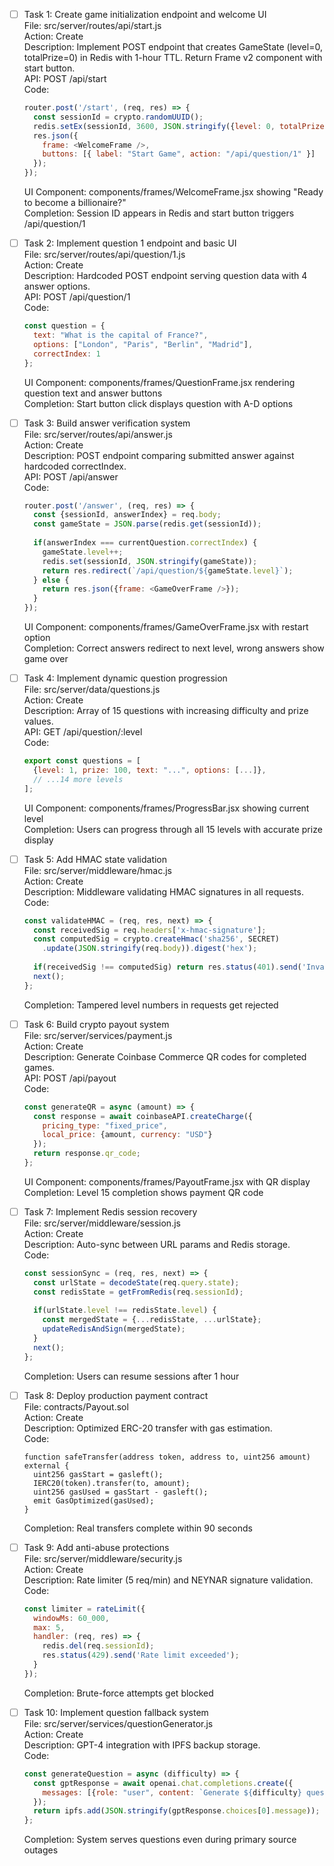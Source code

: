 - [ ] Task 1: Create game initialization endpoint and welcome UI  
  File: src/server/routes/api/start.js  
  Action: Create  
  Description: Implement POST endpoint that creates GameState (level=0, totalPrize=0) in Redis with 1-hour TTL. Return Frame v2 component with start button.  
  API: POST /api/start  
  Code:  
  ```javascript
  router.post('/start', (req, res) => {
    const sessionId = crypto.randomUUID();
    redis.setEx(sessionId, 3600, JSON.stringify({level: 0, totalPrize: 0}));
    res.json({
      frame: <WelcomeFrame />,
      buttons: [{ label: "Start Game", action: "/api/question/1" }]
    });
  });
  ```  
  UI Component: components/frames/WelcomeFrame.jsx showing "Ready to become a billionaire?"  
  Completion: Session ID appears in Redis and start button triggers /api/question/1

- [ ] Task 2: Implement question 1 endpoint and basic UI  
  File: src/server/routes/api/question/1.js  
  Action: Create  
  Description: Hardcoded POST endpoint serving question data with 4 answer options.  
  API: POST /api/question/1  
  Code:  
  ```javascript
  const question = {
    text: "What is the capital of France?",
    options: ["London", "Paris", "Berlin", "Madrid"],
    correctIndex: 1
  };
  ```  
  UI Component: components/frames/QuestionFrame.jsx rendering question text and answer buttons  
  Completion: Start button click displays question with A-D options

- [ ] Task 3: Build answer verification system  
  File: src/server/routes/api/answer.js  
  Action: Create  
  Description: POST endpoint comparing submitted answer against hardcoded correctIndex.  
  API: POST /api/answer  
  Code:  
  ```javascript
  router.post('/answer', (req, res) => {
    const {sessionId, answerIndex} = req.body;
    const gameState = JSON.parse(redis.get(sessionId));
    
    if(answerIndex === currentQuestion.correctIndex) {
      gameState.level++;
      redis.set(sessionId, JSON.stringify(gameState));
      return res.redirect(`/api/question/${gameState.level}`);
    } else {
      return res.json({frame: <GameOverFrame />});
    }
  });
  ```  
  UI Component: components/frames/GameOverFrame.jsx with restart option  
  Completion: Correct answers redirect to next level, wrong answers show game over

- [ ] Task 4: Implement dynamic question progression  
  File: src/server/data/questions.js  
  Action: Create  
  Description: Array of 15 questions with increasing difficulty and prize values.  
  API: GET /api/question/:level  
  Code:  
  ```javascript
  export const questions = [
    {level: 1, prize: 100, text: "...", options: [...]},
    // ...14 more levels
  ];
  ```  
  UI Component: components/frames/ProgressBar.jsx showing current level  
  Completion: Users can progress through all 15 levels with accurate prize display

- [ ] Task 5: Add HMAC state validation  
  File: src/server/middleware/hmac.js  
  Action: Create  
  Description: Middleware validating HMAC signatures in all requests.  
  Code:  
  ```javascript
  const validateHMAC = (req, res, next) => {
    const receivedSig = req.headers['x-hmac-signature'];
    const computedSig = crypto.createHmac('sha256', SECRET)
      .update(JSON.stringify(req.body)).digest('hex');
    
    if(receivedSig !== computedSig) return res.status(401).send('Invalid signature');
    next();
  };
  ```  
  Completion: Tampered level numbers in requests get rejected

- [ ] Task 6: Build crypto payout system  
  File: src/server/services/payment.js  
  Action: Create  
  Description: Generate Coinbase Commerce QR codes for completed games.  
  API: POST /api/payout  
  Code:  
  ```javascript
  const generateQR = async (amount) => {
    const response = await coinbaseAPI.createCharge({
      pricing_type: "fixed_price",
      local_price: {amount, currency: "USD"}
    });
    return response.qr_code;
  };
  ```  
  UI Component: components/frames/PayoutFrame.jsx with QR display  
  Completion: Level 15 completion shows payment QR code

- [ ] Task 7: Implement Redis session recovery  
  File: src/server/middleware/session.js  
  Action: Create  
  Description: Auto-sync between URL params and Redis storage.  
  Code:  
  ```javascript
  const sessionSync = (req, res, next) => {
    const urlState = decodeState(req.query.state);
    const redisState = getFromRedis(req.sessionId);
    
    if(urlState.level !== redisState.level) {
      const mergedState = {...redisState, ...urlState};
      updateRedisAndSign(mergedState);
    }
    next();
  };
  ```  
  Completion: Users can resume sessions after 1 hour

- [ ] Task 8: Deploy production payment contract  
  File: contracts/Payout.sol  
  Action: Create  
  Description: Optimized ERC-20 transfer with gas estimation.  
  Code:  
  ```solidity
  function safeTransfer(address token, address to, uint256 amount) external {
    uint256 gasStart = gasleft();
    IERC20(token).transfer(to, amount);
    uint256 gasUsed = gasStart - gasleft();
    emit GasOptimized(gasUsed);
  }
  ```  
  Completion: Real transfers complete within 90 seconds

- [ ] Task 9: Add anti-abuse protections  
  File: src/server/middleware/security.js  
  Action: Create  
  Description: Rate limiter (5 req/min) and NEYNAR signature validation.  
  Code:  
  ```javascript
  const limiter = rateLimit({
    windowMs: 60_000,
    max: 5,
    handler: (req, res) => {
      redis.del(req.sessionId);
      res.status(429).send('Rate limit exceeded');
    }
  });
  ```  
  Completion: Brute-force attempts get blocked

- [ ] Task 10: Implement question fallback system  
  File: src/server/services/questionGenerator.js  
  Action: Create  
  Description: GPT-4 integration with IPFS backup storage.  
  Code:  
  ```javascript
  const generateQuestion = async (difficulty) => {
    const gptResponse = await openai.chat.completions.create({
      messages: [{role: "user", content: `Generate ${difficulty} question...`}]
    });
    return ipfs.add(JSON.stringify(gptResponse.choices[0].message));
  };
  ```  
  Completion: System serves questions even during primary source outages